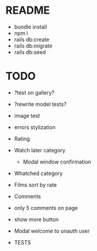 # README

- bundle install
- npm i
- rails db:create
- rails db:migrate
- rails db:seed


# TODO
- ?test on gallery?
- ?rewrite model tests?
- image test
- errors stylization

- Rating
- Watch later category
  - Modal window confirmation
- Whatched category
- Films sort by rate
- Comments
 - only 5 comments on page
 - show more button
- Modal welcome to unauth user
- TESTS